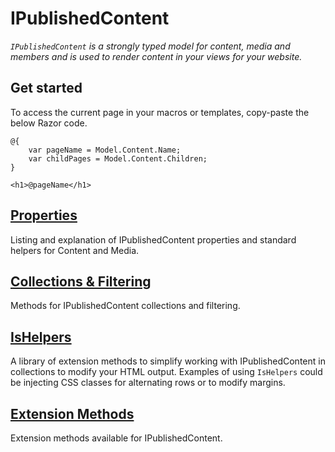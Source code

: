 # IPublishedContent

_`IPublishedContent` is a strongly typed model for content, media and members and is used to render content in your views for your website._

## Get started
To access the current page in your macros or templates, copy-paste the below Razor code.

	@{
		var pageName = Model.Content.Name;
		var childPages = Model.Content.Children;
	}
	
	<h1>@pageName</h1>

## [Properties](Properties.md)
Listing and explanation of IPublishedContent properties and standard helpers for Content and Media.

## [Collections & Filtering](Collections.md)
Methods for IPublishedContent collections and filtering.

## [IsHelpers](IsHelpers.md)
A library of extension methods to simplify working with IPublishedContent in collections to modify your HTML output. Examples of using `IsHelpers` could be injecting CSS classes for alternating rows or to modify margins.

## [Extension Methods](ExtensionMethods.md)
Extension methods available for IPublishedContent.